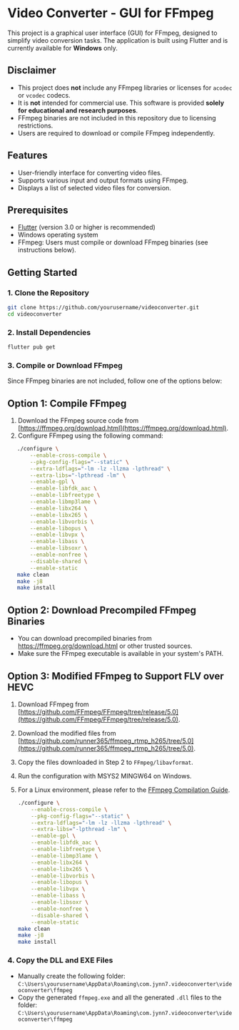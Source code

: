 # Video Converter - GUI for FFmpeg

This project is a graphical user interface (GUI) for FFmpeg, designed to simplify video conversion tasks. The application is built using Flutter and is currently available for **Windows** only.

## Disclaimer

- This project does **not** include any FFmpeg libraries or licenses for `acodec` or `vcodec` codecs.
- It is **not** intended for commercial use. This software is provided **solely for educational and research purposes**.
- FFmpeg binaries are not included in this repository due to licensing restrictions.
- Users are required to download or compile FFmpeg independently.
  
## Features

- User-friendly interface for converting video files.
- Supports various input and output formats using FFmpeg.
- Displays a list of selected video files for conversion.

## Prerequisites

- [Flutter](https://flutter.dev/) (version 3.0 or higher is recommended)
- Windows operating system
- FFmpeg: Users must compile or download FFmpeg binaries (see instructions below).

## Getting Started
### 1. Clone the Repository
```bash
git clone https://github.com/yourusername/videoconverter.git
cd videoconverter
```

### 2. Install Dependencies
```bash
flutter pub get
```

### 3. Compile or Download FFmpeg
Since FFmpeg binaries are not included, follow one of the options below:

## Option 1: Compile FFmpeg
1. Download the FFmpeg source code from [https://ffmpeg.org/download.html](https://ffmpeg.org/download.html).
2. Configure FFmpeg using the following command:

```bash
   ./configure \
       --enable-cross-compile \
       --pkg-config-flags="--static" \
       --extra-ldflags="-lm -lz -llzma -lpthread" \
       --extra-libs="-lpthread -lm" \
       --enable-gpl \
       --enable-libfdk_aac \
       --enable-libfreetype \
       --enable-libmp3lame \
       --enable-libx264 \
       --enable-libx265 \
       --enable-libvorbis \
       --enable-libopus \
       --enable-libvpx \
       --enable-libass \
       --enable-libsoxr \
       --enable-nonfree \
       --disable-shared \
       --enable-static
   make clean
   make -j8
   make install
   ```
## Option 2: Download Precompiled FFmpeg Binaries
- You can download precompiled binaries from https://ffmpeg.org/download.html or other trusted sources.
- Make sure the FFmpeg executable is available in your system's PATH.

## Option 3: Modified FFmpeg to Support FLV over HEVC
1. Download FFmpeg from [https://github.com/FFmpeg/FFmpeg/tree/release/5.0](https://github.com/FFmpeg/FFmpeg/tree/release/5.0).
2. Download the modified files from [https://github.com/runner365/ffmpeg_rtmp_h265/tree/5.0](https://github.com/runner365/ffmpeg_rtmp_h265/tree/5.0).
3. Copy the files downloaded in Step 2 to `FFmpeg/libavformat`.
4. Run the configuration with MSYS2 MINGW64 on Windows.
5. For a Linux environment, please refer to the [FFmpeg Compilation Guide](https://trac.ffmpeg.org/wiki/CompilationGuide).

   ```bash
   ./configure \
       --enable-cross-compile \
       --pkg-config-flags="--static" \
       --extra-ldflags="-lm -lz -llzma -lpthread" \
       --extra-libs="-lpthread -lm" \
       --enable-gpl \
       --enable-libfdk_aac \
       --enable-libfreetype \
       --enable-libmp3lame \
       --enable-libx264 \
       --enable-libx265 \
       --enable-libvorbis \
       --enable-libopus \
       --enable-libvpx \
       --enable-libass \
       --enable-libsoxr \
       --enable-nonfree \
       --disable-shared \
       --enable-static
   make clean
   make -j8
   make install
   ```
   
### 4. Copy the DLL and EXE Files
- Manually create the following folder: `C:\Users\yourusername\AppData\Roaming\com.jynn7.videoconverter\videoconverter\ffmpeg`
- Copy the generated `ffmpeg.exe` and all the generated `.dll` files to the folder: `C:\Users\yourusername\AppData\Roaming\com.jynn7.videoconverter\videoconverter\ffmpeg`

